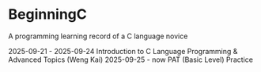 # BeginningC

A programming learning record of a C language novice  

2025-09-21 - 2025-09-24 Introduction to C Language Programming & Advanced Topics (Weng Kai)
2025-09-25 - now PAT (Basic Level) Practice